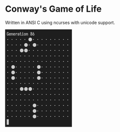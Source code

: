 # Conway's Game of Life

Written in ANSI C using ncurses with unicode support.

 ![Screenshot](life.png)